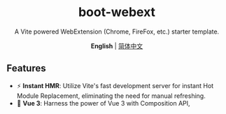 <div align='center'>
  <h1>boot-webext</h1>
  <p>A Vite powered WebExtension (Chrome, FireFox, etc.) starter template.</p>
</div>

<div align='center'>
<b>English</b> | <a href="README.zh-CN.md">简体中文</a>
</div>

## Features

- ⚡️ **Instant HMR**: Utilize Vite's fast development server for instant Hot Module Replacement, eliminating the need for manual refreshing.
- 🥝 **Vue 3**: Harness the power of Vue 3 with Composition API, <script setup> syntax, and more.
- 💬 **Effortless Communications**: Seamlessly communicate between different contexts using the combination of webext-bridge and VueUse storage.
- 🌈 **UnoCSS**: Leverage the on-demand Atomic CSS engine, UnoCSS, to style your components efficiently.
- 📜 **Chinese Font Preset**: Includes a preset for Chinese fonts 🇨🇳
- 🦾 **TypeScript**: Ensure type safety and enhanced development experience with TypeScript integration.
- 📦 **Components Auto Importing**: Automatically import components for smoother development workflow.
- 🌟 **Icons**: Access icons directly from any iconset, enhancing your design process.
- 🖥 **Content Script**: Utilize the power of Vue even within content scripts.
- 🌍 **WebExtension**: Develop isomorphic extensions that work across browsers like Chrome, Firefox, and others.
- 📃 **Dynamic manifest.json with Full Type Support**: Craft your manifest.json with flexibility and full type support.

### Coding Style

- [@kirklin/eslint-config](https://github.com/kirklin/eslint-config)

### Recommended IDE Setup

- 🌪️ [WebStorm](https://www.jetbrains.com/webstorm/)
- 💻 [VSCode](https://code.visualstudio.com/)
- 💡 [Volar](https://marketplace.visualstudio.com/items?itemName=johnsoncodehk.volar)

## Try it now!

### GitHub Template

[Create a repo from this template on GitHub](https://github.com/kirklin/boot-webext/generate).

### Clone to local

```bash
npx degit kirklin/boot-webext my-webext
cd my-webext
pnpm i
```

## Usage

### Development

Just run and install dependencies, then you can start to develop your extension.

```bash
pnpm run dev
```

### Build

To build the App, run

```bash
pnpm run build
```

And you will see the generated file in `dist` that ready to be served.
